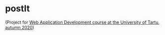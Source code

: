 # postIt
(Project for [Web Application Development course at the University of Tartu, autumn 2020](https://courses.cs.ut.ee/2020/wad/fall))